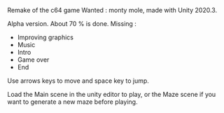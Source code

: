 Remake of the c64 game Wanted : monty mole, made with Unity 2020.3.

Alpha version. About 70 % is done. Missing :

 - Improving graphics
 - Music
 - Intro
 - Game over
 - End

Use arrows keys to move and space key to jump.

Load the Main scene in the unity editor to play, or the Maze scene if you want to generate a new maze before playing.
